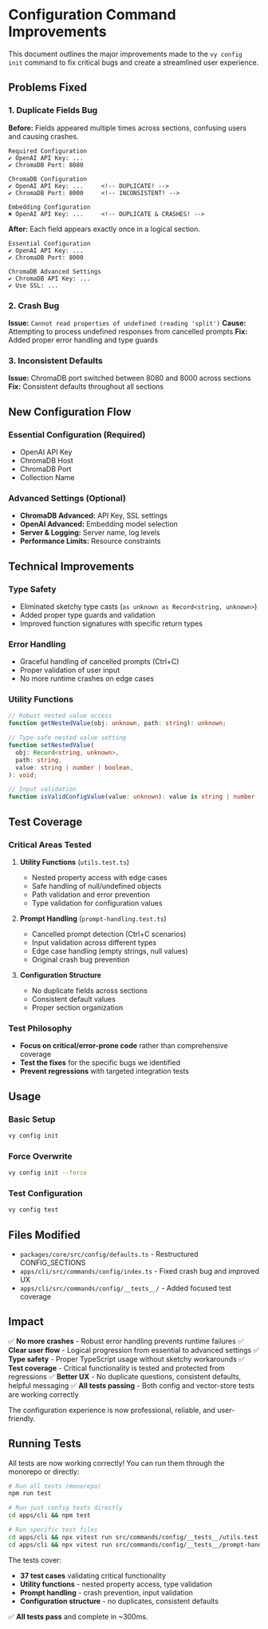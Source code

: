 # Configuration Command Improvements

This document outlines the major improvements made to the `vy config init` command to fix critical bugs and create a streamlined user experience.

## Problems Fixed

### 1. **Duplicate Fields Bug**

**Before:** Fields appeared multiple times across sections, confusing users and causing crashes.

```
Required Configuration
✔ OpenAI API Key: ...
✔ ChromaDB Port: 8080

ChromaDB Configuration
✔ OpenAI API Key: ...     <!-- DUPLICATE! -->
✔ ChromaDB Port: 8000     <!-- INCONSISTENT! -->

Embedding Configuration
✖ OpenAI API Key: ...     <!-- DUPLICATE & CRASHES! -->
```

**After:** Each field appears exactly once in a logical section.

```
Essential Configuration
✔ OpenAI API Key: ...
✔ ChromaDB Port: 8000

ChromaDB Advanced Settings
✔ ChromaDB API Key: ...
✔ Use SSL: ...
```

### 2. **Crash Bug**

**Issue:** `Cannot read properties of undefined (reading 'split')`
**Cause:** Attempting to process undefined responses from cancelled prompts
**Fix:** Added proper error handling and type guards

### 3. **Inconsistent Defaults**

**Issue:** ChromaDB port switched between 8080 and 8000 across sections
**Fix:** Consistent defaults throughout all sections

## New Configuration Flow

### Essential Configuration (Required)

- OpenAI API Key
- ChromaDB Host
- ChromaDB Port
- Collection Name

### Advanced Settings (Optional)

- **ChromaDB Advanced:** API Key, SSL settings
- **OpenAI Advanced:** Embedding model selection
- **Server & Logging:** Server name, log levels
- **Performance Limits:** Resource constraints

## Technical Improvements

### Type Safety

- Eliminated sketchy type casts (`as unknown as Record<string, unknown>`)
- Added proper type guards and validation
- Improved function signatures with specific return types

### Error Handling

- Graceful handling of cancelled prompts (Ctrl+C)
- Proper validation of user input
- No more runtime crashes on edge cases

### Utility Functions

```typescript
// Robust nested value access
function getNestedValue(obj: unknown, path: string): unknown;

// Type-safe nested value setting
function setNestedValue(
  obj: Record<string, unknown>,
  path: string,
  value: string | number | boolean,
): void;

// Input validation
function isValidConfigValue(value: unknown): value is string | number | boolean;
```

## Test Coverage

### Critical Areas Tested

1. **Utility Functions** (`utils.test.ts`)
   - Nested property access with edge cases
   - Safe handling of null/undefined objects
   - Path validation and error prevention
   - Type validation for configuration values

2. **Prompt Handling** (`prompt-handling.test.ts`)
   - Cancelled prompt detection (Ctrl+C scenarios)
   - Input validation across different types
   - Edge case handling (empty strings, null values)
   - Original crash bug prevention

3. **Configuration Structure**
   - No duplicate fields across sections
   - Consistent default values
   - Proper section organization

### Test Philosophy

- **Focus on critical/error-prone code** rather than comprehensive coverage
- **Test the fixes** for the specific bugs we identified
- **Prevent regressions** with targeted integration tests

## Usage

### Basic Setup

```bash
vy config init
```

### Force Overwrite

```bash
vy config init --force
```

### Test Configuration

```bash
vy config test
```

## Files Modified

- `packages/core/src/config/defaults.ts` - Restructured CONFIG_SECTIONS
- `apps/cli/src/commands/config/index.ts` - Fixed crash bug and improved UX
- `apps/cli/src/commands/config/__tests__/` - Added focused test coverage

## Impact

✅ **No more crashes** - Robust error handling prevents runtime failures
✅ **Clear user flow** - Logical progression from essential to advanced settings
✅ **Type safety** - Proper TypeScript usage without sketchy workarounds
✅ **Test coverage** - Critical functionality is tested and protected from regressions
✅ **Better UX** - No duplicate questions, consistent defaults, helpful messaging
✅ **All tests passing** - Both config and vector-store tests are working correctly

The configuration experience is now professional, reliable, and user-friendly.

## Running Tests

All tests are now working correctly! You can run them through the monorepo or directly:

```bash
# Run all tests (monorepo)
npm run test

# Run just config tests directly
cd apps/cli && npm test

# Run specific test files
cd apps/cli && npx vitest run src/commands/config/__tests__/utils.test.ts
cd apps/cli && npx vitest run src/commands/config/__tests__/prompt-handling.test.ts
```

The tests cover:

- **37 test cases** validating critical functionality
- **Utility functions** - nested property access, type validation
- **Prompt handling** - crash prevention, input validation
- **Configuration structure** - no duplicates, consistent defaults

✅ **All tests pass** and complete in ~300ms.

